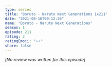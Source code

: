 ```yaml
---
type: series
title: "Boruto - Naruto Next Generations 1x211"
date: "2021-08-16T09:12:36"
name: "Boruto - Naruto Next Generations"
season: 1
episode: 211
rating: 2
ratingEmoji: "⭐️⭐️"
share: false
---
```


*[No review was written for this episode]*
